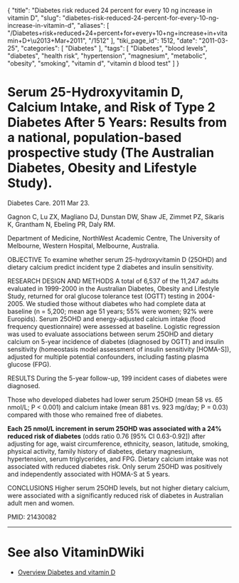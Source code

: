 {
    "title": "Diabetes risk reduced 24 percent for every 10 ng increase in vitamin D",
    "slug": "diabetes-risk-reduced-24-percent-for-every-10-ng-increase-in-vitamin-d",
    "aliases": [
        "/Diabetes+risk+reduced+24+percent+for+every+10+ng+increase+in+vitamin+D+\u2013+Mar+2011",
        "/1512"
    ],
    "tiki_page_id": 1512,
    "date": "2011-03-25",
    "categories": [
        "Diabetes"
    ],
    "tags": [
        "Diabetes",
        "blood levels",
        "diabetes",
        "health risk",
        "hypertension",
        "magnesium",
        "metabolic",
        "obesity",
        "smoking",
        "vitamin d",
        "vitamin d blood test"
    ]
}


# Serum 25-Hydroxyvitamin D, Calcium Intake, and Risk of Type 2 Diabetes After 5 Years: Results from a national, population-based prospective study (The Australian Diabetes, Obesity and Lifestyle Study).

Diabetes Care. 2011 Mar 23.

Gagnon C, Lu ZX, Magliano DJ, Dunstan DW, Shaw JE, Zimmet PZ, Sikaris K, Grantham N, Ebeling PR, Daly RM.

Department of Medicine, NorthWest Academic Centre, The University of Melbourne, Western Hospital, Melbourne, Australia.

OBJECTIVE To examine whether serum 25-hydroxyvitamin D (25OHD) and dietary calcium predict incident type 2 diabetes and insulin sensitivity. 

RESEARCH DESIGN AND METHODS A total of 6,537 of the 11,247 adults evaluated in 1999-2000 in the Australian Diabetes, Obesity and Lifestyle Study, returned for oral glucose tolerance test (OGTT) testing in 2004-2005. We studied those without diabetes who had complete data at baseline (n = 5,200; mean age 51 years; 55% were women; 92% were Europids). Serum 25OHD and energy-adjusted calcium intake (food frequency questionnaire) were assessed at baseline. Logistic regression was used to evaluate associations between serum 25OHD and dietary calcium on 5-year incidence of diabetes (diagnosed by OGTT) and insulin sensitivity (homeostasis model assessment of insulin sensitivity <span>[HOMA-S]</span>), adjusted for multiple potential confounders, including fasting plasma glucose (FPG). 

RESULTS During the 5-year follow-up, 199 incident cases of diabetes were diagnosed. 

Those who developed diabetes had lower serum 25OHD (mean 58 vs. 65 nmol/L; P < 0.001) and calcium intake (mean 881 vs. 923 mg/day; P = 0.03) compared with those who remained free of diabetes. 

 **Each 25 nmol/L increment in serum 25OHD was associated with a 24% reduced risk of diabetes**  (odds ratio 0.76 <span>[95% CI 0.63-0.92]</span>) after adjusting for age, waist circumference, ethnicity, season, latitude, smoking, physical activity, family history of diabetes, dietary magnesium, hypertension, serum triglycerides, and FPG. Dietary calcium intake was not associated with reduced diabetes risk. Only serum 25OHD was positively and independently associated with HOMA-S at 5 years. 

CONCLUSIONS Higher serum 25OHD levels, but not higher dietary calcium, were associated with a significantly reduced risk of diabetes in Australian adult men and women.

PMID: 21430082 

- - - - - - - - - - 

# See also VitaminDWiki

* [Overview Diabetes and vitamin D](/posts/overview-diabetes-and-vitamin-d)